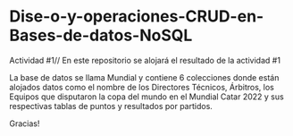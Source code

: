 # Dise-o-y-operaciones-CRUD-en-Bases-de-datos-NoSQL

Actividad #1//
En este repositorio se alojará el resultado de la actividad #1

La base de datos se llama Mundial y contiene 6 colecciones donde están alojados datos como el nombre de los 
Directores Técnicos, Árbitros, los Equipos que disputaron la copa del mundo en el Mundial Catar 2022 y sus respectivas 
tablas de puntos y resultados por partidos.

Gracias!


